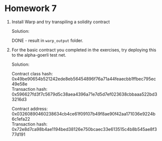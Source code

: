 # Homework 7

1.  Install Warp and try transpiling a solidity contract

    Solution:

    DONE - result in `warp_output` folder.

2.  For the basic contract you completed in the exercises, try deploying this to the alpha-goerli test net.

    Solution:

    Contract class hash: 0x49be90654b521242ede8eb56454896f76a71a44feaecbb1ffbec795ec49e58e \
    Transaction hash: 0x596627fd3f7c5679d5c38aea4396a71e7d5d7ef023638cbbaaa522bd33216d3 

    Contract address: 0x03260890460238634cb4ce61f09107b49f8ae90f42aa171036e9224b6c1efa22 \
    Transaction hash: 0x72e8d7ca98b4ae1194bed38126e750bcaec33e613515c4b8b545ae8f377d191 
